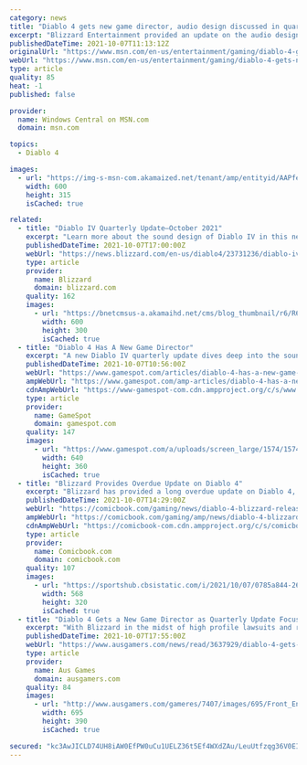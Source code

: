 ```yaml
---
category: news
title: "Diablo 4 gets new game director, audio design discussed in quarterly update"
excerpt: "Blizzard Entertainment provided an update on the audio design of Diablo 4 in the latest quarterly update, while also confirming that Diablo 4 has a new game director."
publishedDateTime: 2021-10-07T11:13:12Z
originalUrl: "https://www.msn.com/en-us/entertainment/gaming/diablo-4-gets-new-game-director-audio-design-discussed-in-quarterly-update/ar-AAPfnzv"
webUrl: "https://www.msn.com/en-us/entertainment/gaming/diablo-4-gets-new-game-director-audio-design-discussed-in-quarterly-update/ar-AAPfnzv"
type: article
quality: 85
heat: -1
published: false

provider:
  name: Windows Central on MSN.com
  domain: msn.com

topics:
  - Diablo 4

images:
  - url: "https://img-s-msn-com.akamaized.net/tenant/amp/entityid/AAPfeYK.img?h=315&w=600&m=6&q=60&o=t&l=f&f=jpg&x=423&y=105"
    width: 600
    height: 315
    isCached: true

related:
  - title: "Diablo IV Quarterly Update—October 2021"
    excerpt: "Learn more about the sound design of Diablo IV in this next Quarterly Developer Update."
    publishedDateTime: 2021-10-07T17:00:00Z
    webUrl: "https://news.blizzard.com/en-us/diablo4/23731236/diablo-iv-quarterly-update-october-2021"
    type: article
    provider:
      name: Blizzard
      domain: blizzard.com
    quality: 162
    images:
      - url: "https://bnetcmsus-a.akamaihd.net/cms/blog_thumbnail/r6/R60LYBMC12GV1633114007854.jpg"
        width: 600
        height: 300
        isCached: true
  - title: "Diablo 4 Has A New Game Director"
    excerpt: "A new Diablo IV quarterly update dives deep into the sounds of Sanctuary, while also revealing Joe Shely will serve as the game's new director."
    publishedDateTime: 2021-10-07T10:56:00Z
    webUrl: "https://www.gamespot.com/articles/diablo-4-has-a-new-game-director/1100-6496892/"
    ampWebUrl: "https://www.gamespot.com/amp-articles/diablo-4-has-a-new-game-director/1100-6496892/"
    cdnAmpWebUrl: "https://www-gamespot-com.cdn.ampproject.org/c/s/www.gamespot.com/amp-articles/diablo-4-has-a-new-game-director/1100-6496892/"
    type: article
    provider:
      name: GameSpot
      domain: gamespot.com
    quality: 147
    images:
      - url: "https://www.gamespot.com/a/uploads/screen_large/1574/15746725/3798854-diablo4_presentation_site.jpg"
        width: 640
        height: 360
        isCached: true
  - title: "Blizzard Provides Overdue Update on Diablo 4"
    excerpt: "Blizzard has provided a long overdue update on Diablo 4, which is still without a release date or even a release window. Back in August, several senior developers on the game, including its director, ..."
    publishedDateTime: 2021-10-07T14:29:00Z
    webUrl: "https://comicbook.com/gaming/news/diablo-4-blizzard-release-update/"
    ampWebUrl: "https://comicbook.com/gaming/amp/news/diablo-4-blizzard-release-update/"
    cdnAmpWebUrl: "https://comicbook-com.cdn.ampproject.org/c/s/comicbook.com/gaming/amp/news/diablo-4-blizzard-release-update/"
    type: article
    provider:
      name: Comicbook.com
      domain: comicbook.com
    quality: 107
    images:
      - url: "https://sportshub.cbsistatic.com/i/2021/10/07/0785a844-2690-4993-bd26-250c5849fb8b/resident-evil-movie-trailer-thumb-new-cropped-hed.jpg?width=568&height=320"
        width: 568
        height: 320
        isCached: true
  - title: "Diablo 4 Gets a New Game Director as Quarterly Update Focuses on Sound Design"
    excerpt: "With Blizzard in the midst of high profile lawsuits and reports of both a toxic and sexist culture, it was revealed that Diablo 4's game director Luis Barriga and lead designer Jesse McCree had left t ..."
    publishedDateTime: 2021-10-07T17:55:00Z
    webUrl: "https://www.ausgamers.com/news/read/3637929/diablo-4-gets-a-new-game-director-as-quarterly-update-focuses-on-sound-design"
    type: article
    provider:
      name: Aus Games
      domain: ausgamers.com
    quality: 84
    images:
      - url: "http://www.ausgamers.com/gameres/7407/images/695/Front_End_Campfire.jpg"
        width: 695
        height: 390
        isCached: true

secured: "kc3AwJICLD74UH8iAW0EfPW0uCu1UELZ36t5Ef4WXdZAu/LeuUtfzqg36V0EIgSXtYFmep0Zybu3li5fBQ+1GtkG2NO0RMfTl8v73OEcrSof8jMb7S0WAM0sJx55LbOOJapsJLd0qb6L8Sa+lbEiL7STerqklgG8I06yx0CGVyopv+qzfN0cAJnULI7ORv8oQbwKtT/Kp0PqDER+HW8Ruak8Km/mPPJFkSHA4t3073dD26GjMl4h2cWIZt0mp2SyIFQE5s6PG+QBLXUTepp8Zv9JsbRZzEaBIk/5YJQ0w0Zkn2s/3PlYWzASqO1nHSCfP63SCjMoBkT0aAfBY7C9CPxdjeonuHtjljui+gzO0aQ=;ZEmUg70SKHGu1TlsJBMfhQ=="
---
```


